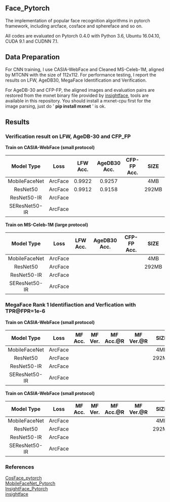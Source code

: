 ## Face_Pytorch
The implementation of  popular face recognition algorithms in pytorch framework, including arcface, cosface and sphereface and so on.

All codes are evaluated on Pytorch 0.4.0 with Python 3.6, Ubuntu 16.04.10, CUDA 9.1 and CUDNN 7.1.


## Data Preparation
For CNN training, I use CASIA-WebFace and Cleaned MS-Celeb-1M, aligned by MTCNN with the size of 112x112.  For performance testing, I report the results on LFW, AgeDB30, MegaFace Identification and Verification.

For AgeDB-30 and CFP-FP, the aligned images and evaluation pairs are restored from the mxnet binary file provided by [insightface](https://github.com/deepinsight/insightface), tools are available in this repository. You should install a mxnet-cpu first for the image parsing, just do ' **pip install mxnet** ' is ok.

## Results

### Verification result on LFW, AgeDB-30 and CFP_FP
**Train on CASIA-WebFace (small protocol)**

  Model Type    |   Loss    | LFW Acc. | AgeDB30 Acc. | CFP-FP Acc. |  SIZE 
:--------------:|:---------:|:--------:|:------------:|:-----------:|:------:|
MobileFaceNet   |  ArcFace  |  0.9922  |    0.9257    |             |  4MB
ResNet50        |  ArcFace  |  0.9912  |    0.9158    |             | 292MB 
ResNet50-IR     |  ArcFace  |          |              |             |         
SEResNet50-IR   |  ArcFace  |          |              |             |         

**Train on MS-Celeb-1M (large protocol)**  

  Model Type    |   Loss    | LFW Acc. | AgeDB30 Acc. | CFP-FP Acc. |  SIZE 
:--------------:|:---------:|:--------:|:------------:|:-----------:|:------:|
MobileFaceNet   |  ArcFace  |          |              |             |  4MB
ResNet50        |  ArcFace  |          |              |             | 292MB 
ResNet50-IR     |  ArcFace  |          |              |             |         
SEResNet50-IR   |  ArcFace  |          |              |             |        

### MegaFace Rank 1 Identifiaction and Verfication with TPR@FPR=1e-6
**Train on CASIA-WebFace (small protocol)**   

  Model Type    |   Loss    | MF Acc. | MF Ver. | MF Acc.@R | MF Ver.@R |  SIZE 
:--------------:|:---------:|:-------:|:-------:|:---------:|:---------:|:-----:
MobileFaceNet   |  ArcFace  |         |         |           |           |  4MB
ResNet50        |  ArcFace  |         |         |           |           | 292MB 
ResNet50-IR     |  ArcFace  |         |         |           |           |
SEResNet50-IR   |  ArcFace  |         |         |           |           |

**Train on CASIA-WebFace (small protocol)**  

  Model Type    |   Loss    | MF Acc. | MF Ver. | MF Acc.@R | MF Ver.@R |  SIZE 
:--------------:|:---------:|:-------:|:-------:|:---------:|:---------:|:-----:
MobileFaceNet   |  ArcFace  |         |         |           |           |  4MB
ResNet50        |  ArcFace  |         |         |           |           | 292MB 
ResNet50-IR     |  ArcFace  |         |         |           |           |
SEResNet50-IR   |  ArcFace  |         |         |           |           |


### References
[CosFace_pytorch](https://github.com/MuggleWang/CosFace_pytorch)  
[MobileFaceNet_Pytorch](https://github.com/Xiaoccer/MobileFaceNet_Pytorch)  
[InsightFace_Pytorch](https://github.com/TreB1eN/InsightFace_Pytorch)  
[insightface](https://github.com/deepinsight/insightface)